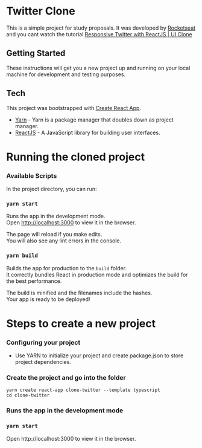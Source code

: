 
# Twitter Clone

This is a simple project for study proposals. It was developed by [Rocketseat](https://rocketseat.com.br) and you cant watch the tutorial [Responsive Twitter with ReactJS | UI Clone](https://www.youtube.com/watch?v=K-8z_4xvT3o&t=456s)


## Getting Started

These instructions will get you a new project up and running on your local machine for development and testing purposes.

## Tech

This project was bootstrapped with [Create React App](https://github.com/facebook/create-react-app).

* [Yarn] - Yarn is a package manager that doubles down as project manager.
* [ReactJS] - A JavaScript library for building user interfaces.


# Running the cloned project

### Available Scripts

In the project directory, you can run:

### `yarn start`

Runs the app in the development mode.<br />
Open [http://localhost:3000](http://localhost:3000) to view it in the browser.

The page will reload if you make edits.<br />
You will also see any lint errors in the console.

### `yarn build`

Builds the app for production to the `build` folder.<br />
It correctly bundles React in production mode and optimizes the build for the best performance.

The build is minified and the filenames include the hashes.<br />
Your app is ready to be deployed!

# Steps to create a new project

### Configuring your project
- Use YARN to initialize your project and create package.json to store project dependencies.

### Create the project and go into the folder
```
yarn create react-app clone-twitter --template typescript
cd clone-twitter
```

### Runs the app in the development mode

### `yarn start`

Open http://localhost:3000 to view it in the browser.

[Yarn]:https://yarnpkg.com
[ReactJS]:https://reactjs.org